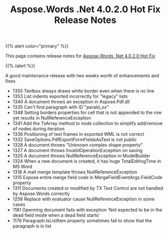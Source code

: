﻿---
title: Aspose.Words .Net 4.0.2.0 Hot Fix Release Notes
description: "Aspose.Words .Net 4.0.2.0 Hot Fix Release Notes – learn about the latest updates and fixes."
type: docs
weight: 150
url: /net/aspose-words-net-4-0-2-0-hot-fix-release-notes/
---

{{% alert color="primary" %}} 

This page contains release notes for [Aspose.Words .Net 4.0.2.0 Hot Fix](http://www.aspose.com/downloads/words/net/new-releases/aspose.words-.net-4.0.2.0-hot-fix/)

{{% /alert %}} 

A good maintenance release with two weeks worth of enhancements and fixes.

- 1355 Textbox always draws white border even when there is no line
- 1353 List indents exported incorrectly for "legacy" lists
- 1340 A document throws an exception in Aspose.Pdf.dll
- 1335 Can't find paragraph with ID "paraId_xx"
- 1348 Setting borders properties for cell that is not appended to the row yet results in NullReferenceException
- 1341 Add the ToArray method to node collection to simplify add/remove of nodes during iteration
- 1336 Positioning of text frames in exported WML is not correct
- 1332 SaveOptions.PdfExportFormFieldsAsText is not public
- 1328 A document throws "Unknown complex shape property"
- 1327 A document throws InvalidOperationException on saving
- 1325 A document throws NullReferenceException in ModelBuilder
- 1324 When a new document is created, it has huge TotalEditingTime in MS Word
- 1318 A mail merge template throws NullReferenceException
- 1315 Expose entire merge field code in MergeFieldEventArgs.FieldCode property
- 1311 Documents created or modified by TX Text Control are not handled by Aspose.Words correctly
- 1258 Replace with evaluator cause NullReferenceException in some cases
- 1181 Openning document fails with exception 'Not expected to be in the dead field mode when a dead field starts'
- 1176 Paragraph.IsListItem property sometimes fail to show that the paragraph is in list
